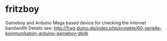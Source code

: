 # fritzboy
Gameboy and Arduino Mega based device for checking the internet bandwidth
Details see:
http://frag-duino.de/index.php/projekte/60-serielle-kommunikation-arduino-gameboy-gbdk
